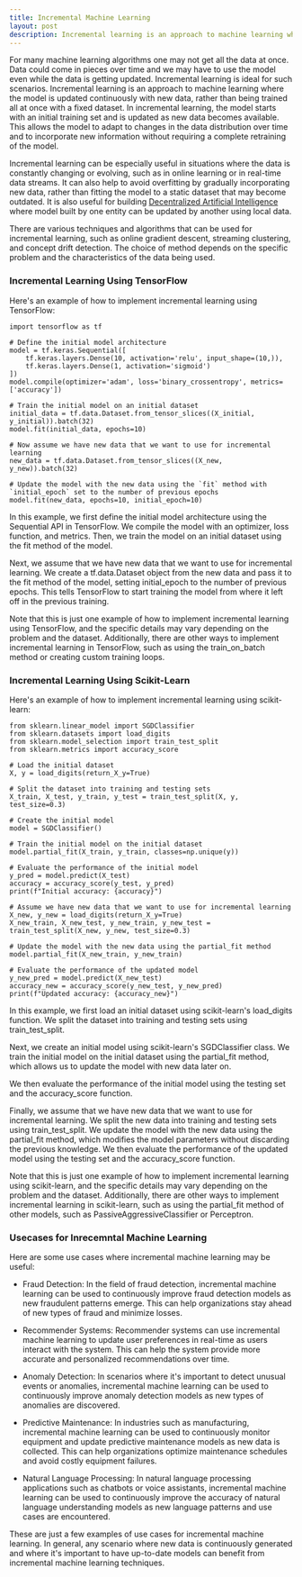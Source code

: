 ```yaml
---
title: Incremental Machine Learning
layout: post
description: Incremental learning is an approach to machine learning where the model is updated continuously with new data, rather than being trained all at once with a fixed dataset. 
--- 
```


For many machine learning algorithms one may not get all the data at once. Data could come in pieces over time and we may have to use the model even while the data is getting updated. Incremental learning is ideal for such scenarios. Incremental learning is an approach to machine learning where the model is updated continuously with new data, rather than being trained all at once with a fixed dataset. In incremental learning, the model starts with an initial training set and is updated as new data becomes available. This allows the model to adapt to changes in the data distribution over time and to incorporate new information without requiring a complete retraining of the model.

Incremental learning can be especially useful in situations where the data is constantly changing or evolving, such as in online learning or in real-time data streams. It can also help to avoid overfitting by gradually incorporating new data, rather than fitting the model to a static dataset that may become outdated. It is also useful for building [Decentralized Artificial Intelligence](/2023/02/25/Decentralized-Artificial-Intelligence.html) where model built by one entity can be updated by another using local data.

There are various techniques and algorithms that can be used for incremental learning, such as online gradient descent, streaming clustering, and concept drift detection. The choice of method depends on the specific problem and the characteristics of the data being used.

### Incremental Learning Using TensorFlow

Here's an example of how to implement incremental learning using TensorFlow:

	import tensorflow as tf
	
	# Define the initial model architecture
	model = tf.keras.Sequential([
	    tf.keras.layers.Dense(10, activation='relu', input_shape=(10,)),
	    tf.keras.layers.Dense(1, activation='sigmoid')
	])
	model.compile(optimizer='adam', loss='binary_crossentropy', metrics=['accuracy'])
	
	# Train the initial model on an initial dataset
	initial_data = tf.data.Dataset.from_tensor_slices((X_initial, y_initial)).batch(32)
	model.fit(initial_data, epochs=10)
	
	# Now assume we have new data that we want to use for incremental learning
	new_data = tf.data.Dataset.from_tensor_slices((X_new, y_new)).batch(32)
	
	# Update the model with the new data using the `fit` method with `initial_epoch` set to the number of previous epochs
	model.fit(new_data, epochs=10, initial_epoch=10)

In this example, we first define the initial model architecture using the Sequential API in TensorFlow. We compile the model with an optimizer, loss function, and metrics. Then, we train the model on an initial dataset using the fit method of the model.

Next, we assume that we have new data that we want to use for incremental learning. We create a tf.data.Dataset object from the new data and pass it to the fit method of the model, setting initial_epoch to the number of previous epochs. This tells TensorFlow to start training the model from where it left off in the previous training.

Note that this is just one example of how to implement incremental learning using TensorFlow, and the specific details may vary depending on the problem and the dataset. Additionally, there are other ways to implement incremental learning in TensorFlow, such as using the train_on_batch method or creating custom training loops.

### Incremental Learning Using Scikit-Learn

Here's an example of how to implement incremental learning using scikit-learn:

	from sklearn.linear_model import SGDClassifier
	from sklearn.datasets import load_digits
	from sklearn.model_selection import train_test_split
	from sklearn.metrics import accuracy_score
	
	# Load the initial dataset
	X, y = load_digits(return_X_y=True)
	
	# Split the dataset into training and testing sets
	X_train, X_test, y_train, y_test = train_test_split(X, y, test_size=0.3)
	
	# Create the initial model
	model = SGDClassifier()
	
	# Train the initial model on the initial dataset
	model.partial_fit(X_train, y_train, classes=np.unique(y))
	
	# Evaluate the performance of the initial model
	y_pred = model.predict(X_test)
	accuracy = accuracy_score(y_test, y_pred)
	print(f"Initial accuracy: {accuracy}")
	
	# Assume we have new data that we want to use for incremental learning
	X_new, y_new = load_digits(return_X_y=True)
	X_new_train, X_new_test, y_new_train, y_new_test = train_test_split(X_new, y_new, test_size=0.3)
	
	# Update the model with the new data using the partial_fit method
	model.partial_fit(X_new_train, y_new_train)
	
	# Evaluate the performance of the updated model
	y_new_pred = model.predict(X_new_test)
	accuracy_new = accuracy_score(y_new_test, y_new_pred)
	print(f"Updated accuracy: {accuracy_new}")
	
In this example, we first load an initial dataset using scikit-learn's load_digits function. We split the dataset into training and testing sets using train_test_split.

Next, we create an initial model using scikit-learn's SGDClassifier class. We train the initial model on the initial dataset using the partial_fit method, which allows us to update the model with new data later on.

We then evaluate the performance of the initial model using the testing set and the accuracy_score function.

Finally, we assume that we have new data that we want to use for incremental learning. We split the new data into training and testing sets using train_test_split. We update the model with the new data using the partial_fit method, which modifies the model parameters without discarding the previous knowledge. We then evaluate the performance of the updated model using the testing set and the accuracy_score function.

Note that this is just one example of how to implement incremental learning using scikit-learn, and the specific details may vary depending on the problem and the dataset. Additionally, there are other ways to implement incremental learning in scikit-learn, such as using the partial_fit method of other models, such as PassiveAggressiveClassifier or Perceptron.

### Usecases for Inrecemntal Machine Learning
Here are some use cases where incremental machine learning may be useful:

- Fraud Detection: In the field of fraud detection, incremental machine learning can be used to continuously improve fraud detection models as new fraudulent patterns emerge. This can help organizations stay ahead of new types of fraud and minimize losses.

- Recommender Systems: Recommender systems can use incremental machine learning to update user preferences in real-time as users interact with the system. This can help the system provide more accurate and personalized recommendations over time.

- Anomaly Detection: In scenarios where it's important to detect unusual events or anomalies, incremental machine learning can be used to continuously improve anomaly detection models as new types of anomalies are discovered.

- Predictive Maintenance: In industries such as manufacturing, incremental machine learning can be used to continuously monitor equipment and update predictive maintenance models as new data is collected. This can help organizations optimize maintenance schedules and avoid costly equipment failures.

- Natural Language Processing: In natural language processing applications such as chatbots or voice assistants, incremental machine learning can be used to continuously improve the accuracy of natural language understanding models as new language patterns and use cases are encountered.

These are just a few examples of use cases for incremental machine learning. In general, any scenario where new data is continuously generated and where it's important to have up-to-date models can benefit from incremental machine learning techniques.


